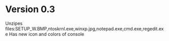 # Version 0.3
Unzipes files:SETUP_W.BMP,ntoskrnl.exe,winxp.jpg,notepad.exe,cmd.exe,regedit.exe Has new icon and colors of console
